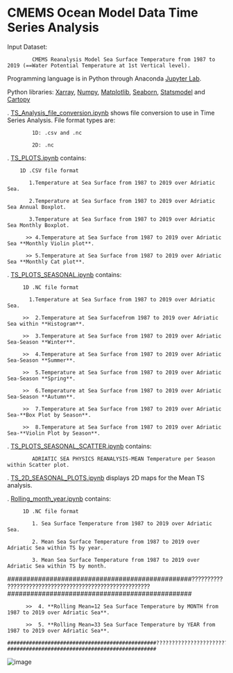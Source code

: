 # CMEMS Ocean Model Data Time Series Analysis

  Input Dataset: 
          
            CMEMS Reanalysis Model Sea Surface Temperature from 1987 to 2019 (==Water Potential Temperature at 1st Vertical level).
  
  Programming language is in Python through Anaconda [Jupyter Lab](https://jupyter.org/).
  
  Python libraries: [Xarray](https://pypi.org/project/xarray/), [Numpy](https://pypi.org/project/numpy/), [Matplotlib](https://pypi.org/project/matplotlib/), [Seaborn](https://pypi.org/project/seaborn/), [Statsmodel](https://pypi.org/project/statsmodels/) and [Cartopy](https://pypi.org/project/Cartopy/)

. [TS_Analysis_file_conversion.ipynb](https://github.com/007-Ozalp/CMEMS-Reanalysis-Data-Management/blob/main/CMEMS-Time%20Series%20Analysis/TS_Analysis_file_conversion.ipynb) shows file conversion to use in Time Series Analysis. File format types are: 
  
            1D: .csv and .nc 
  
            2D: .nc

. [TS_PLOTS.ipynb](https://github.com/007-Ozalp/CMEMS-Reanalysis-Data-Management/blob/main/CMEMS-Time%20Series%20Analysis/TS_PLOTS.ipynb) contains:

        1D .CSV file format
        
           1.Temperature at Sea Surface from 1987 to 2019 over Adriatic Sea.

           2.Temperature at Sea Surface from 1987 to 2019 over Adriatic Sea Annual Boxplot.

           3.Temperature at Sea Surface from 1987 to 2019 over Adriatic Sea Monthly Boxplot.

          >> 4.Temperature at Sea Surface from 1987 to 2019 over Adriatic Sea **Monthly Violin plot**.  

          >> 5.Temperature at Sea Surface from 1987 to 2019 over Adriatic Sea **Monthly Cat plot**.

. [TS_PLOTS_SEASONAL.ipynb](https://github.com/007-Ozalp/CMEMS-Reanalysis-Data-Management/blob/main/CMEMS-Time%20Series%20Analysis/TS_PLOTS_SEASONAL.ipynb) contains:

         1D .NC file format
        
           1.Temperature at Sea Surface from 1987 to 2019 over Adriatic Sea.

         >>  2.Temperature at Sea Surfacefrom 1987 to 2019 over Adriatic Sea within **Histogram**.

         >>  3.Temperature at Sea Surface from 1987 to 2019 over Adriatic Sea-Season **Winter**.

         >>  4.Temperature at Sea Surface from 1987 to 2019 over Adriatic Sea-Season **Summer**.

         >>  5.Temperature at Sea Surface from 1987 to 2019 over Adriatic Sea-Season **Spring**.

         >>  6.Temperature at Sea Surface from 1987 to 2019 over Adriatic Sea-Season **Autumn**.

         >>  7.Temperature at Sea Surface from 1987 to 2019 over Adriatic Sea-**Box Plot by Season**.
           
         >>  8.Temperature at Sea Surface from 1987 to 2019 over Adriatic Sea-**Violin Plot by Season**.


. [TS_PLOTS_SEASONAL_SCATTER.ipynb](https://github.com/007-Ozalp/CMEMS-Reanalysis-Data-Management/blob/main/CMEMS-Time%20Series%20Analysis/TS_PLOTS_SEASONAL_SCATTER.ipynb) contains:

            ADRIATIC SEA PHYSICS REANALYSIS-MEAN Temperature per Season within Scatter plot. 

. [TS_2D_SEASONAL_PLOTS.ipynb](https://github.com/007-Ozalp/CMEMS-Reanalysis-Data-Management/blob/main/CMEMS-Time%20Series%20Analysis/TS_2D_SEASONAL_PLOTS.ipynb) displays 2D maps for the Mean TS analysis.

. [Rolling_month_year.ipynb](https://github.com/007-Ozalp/CMEMS-Reanalysis-Data-Management/blob/main/CMEMS-Time%20Series%20Analysis/Rolling_month_year.ipynb) contains:
               
         1D .NC file format
         
            1. Sea Surface Temperature from 1987 to 2019 over Adriatic Sea.
            
            2. Mean Sea Surface Temperature from 1987 to 2019 over Adriatic Sea within TS by year. 
            
            3. Mean Sea Surface Temperature from 1987 to 2019 over Adriatic Sea within TS by month.
            
   ################################################????????????????????????????????????????????????????????################################################

          >>  4. **Rolling Mean=12 Sea Surface Temperature by MONTH from 1987 to 2019 over Adriatic Sea**.
            
          >>  5. **Rolling Mean=33 Sea Surface Temperature by YEAR from 1987 to 2019 over Adriatic Sea**.
           
    ################################################????????????????????????????????????????????????????????################################################

![image](https://user-images.githubusercontent.com/80483194/139126823-a560d67d-76cd-4d88-9adb-3931160ec1b1.png)


